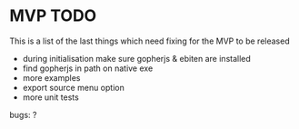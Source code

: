 # MVP TODO

This is a list of the last things which need fixing for the MVP to be released

- during initialisation make sure gopherjs & ebiten are installed
- find gopherjs in path on native exe
- more examples
- export source menu option
- more unit tests

bugs: ?
